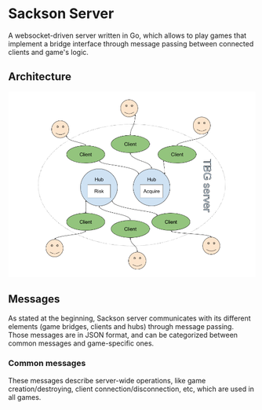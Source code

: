 # Sackson Server

A websocket-driven server written in Go, which allows to play games that implement a bridge interface through message passing between
connected clients and game's logic.

## Architecture

![Sackson server architecture](sackson_server_architecture.png)

## Messages

As stated at the beginning, Sackson server communicates with its different elements (game bridges, clients and hubs) through
message passing. Those messages are in JSON format, and can be categorized between common messages and game-specific ones.

### Common messages

These messages describe server-wide operations, like game creation/destroying, client connection/disconnection, etc, which are
used in all games.
